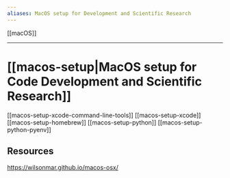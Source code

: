 ```yaml
---
aliases: MacOS setup for Development and Scientific Research
---
```


[[macOS]]

---

# [[macos-setup|MacOS setup for Code Development and Scientific Research]]
[[macos-setup-xcode-command-line-tools]]
[[macos-setup-xcode]]
[[macos-setup-homebrew]]
[[macos-setup-python]]
[[macos-setup-python-pyenv]]

## Resources

https://wilsonmar.github.io/macos-osx/


